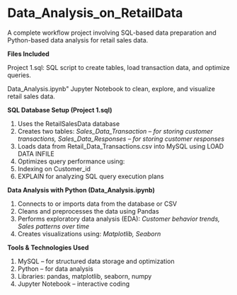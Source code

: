# Data_Analysis_on_RetailData

A complete workflow project involving SQL-based data preparation and Python-based data analysis for retail sales data.

**Files Included**

Project 1.sql:	SQL script to create tables, load transaction data, and optimize queries.

Data_Analysis.ipynb"	Jupyter Notebook to clean, explore, and visualize retail sales data.

**SQL Database Setup (Project 1.sql)**

1. Uses the RetailSalesData database
2. Creates two tables:
*Sales_Data_Transaction – for storing customer transactions, 
Sales_Data_Responses – for storing customer responses*
4. Loads data from Retail_Data_Transactions.csv into MySQL using LOAD DATA INFILE
5. Optimizes query performance using:
6. Indexing on Customer_id
7. EXPLAIN for analyzing SQL query execution plans

**Data Analysis with Python (Data_Analysis.ipynb)**

1. Connects to or imports data from the database or CSV
2. Cleans and preprocesses the data using Pandas
3. Performs exploratory data analysis (EDA):
*Customer behavior trends, 
Sales patterns over time*
5. Creates visualizations using:
*Matplotlib, 
Seaborn*

**Tools & Technologies Used**

1. MySQL – for structured data storage and optimization
2. Python – for data analysis
3. Libraries: pandas, matplotlib, seaborn, numpy
4. Jupyter Notebook – interactive coding
